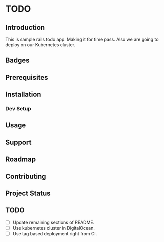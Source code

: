# TODO

## Introduction

This is sample rails todo app. Making it for time pass.
Also we are going to deploy on our Kubernetes cluster.

## Badges

## Prerequisites

## Installation

### Dev Setup

## Usage

## Support

## Roadmap

## Contributing

## Project Status

## TODO

 - [ ] Update remaining sections of README.
 - [ ] Use kubernetes cluster in DigitalOcean.
 - [ ] Use tag based deployment right from CI.
